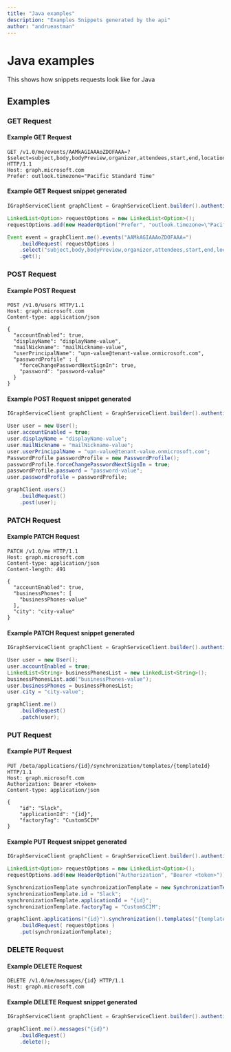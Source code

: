 ```yaml
---
title: "Java examples"
description: "Examples Snippets generated by the api"
author: "andrueastman"
---
```


# Java examples

This shows how snippets requests look like for Java

## Examples

### GET Request

#### Example GET Request

```http
GET /v1.0/me/events/AAMkAGIAAAoZDOFAAA=?$select=subject,body,bodyPreview,organizer,attendees,start,end,location HTTP/1.1
Host: graph.microsoft.com
Prefer: outlook.timezone="Pacific Standard Time"

```

#### Example GET Request snippet generated

```java
IGraphServiceClient graphClient = GraphServiceClient.builder().authenticationProvider( authProvider ).buildClient();

LinkedList<Option> requestOptions = new LinkedList<Option>();
requestOptions.add(new HeaderOption("Prefer", "outlook.timezone=\"Pacific Standard Time\""));

Event event = graphClient.me().events("AAMkAGIAAAoZDOFAAA=")
	.buildRequest( requestOptions )
	.select("subject,body,bodyPreview,organizer,attendees,start,end,location")
	.get();
```

### POST Request

#### Example POST Request

```http
POST /v1.0/users HTTP/1.1
Host: graph.microsoft.com
Content-type: application/json

{
  "accountEnabled": true,
  "displayName": "displayName-value",
  "mailNickname": "mailNickname-value",
  "userPrincipalName": "upn-value@tenant-value.onmicrosoft.com",
  "passwordProfile" : {
    "forceChangePasswordNextSignIn": true,
    "password": "password-value"
  }
}
```

#### Example POST Request snippet generated

```java
IGraphServiceClient graphClient = GraphServiceClient.builder().authenticationProvider( authProvider ).buildClient();

User user = new User();
user.accountEnabled = true;
user.displayName = "displayName-value";
user.mailNickname = "mailNickname-value";
user.userPrincipalName = "upn-value@tenant-value.onmicrosoft.com";
PasswordProfile passwordProfile = new PasswordProfile();
passwordProfile.forceChangePasswordNextSignIn = true;
passwordProfile.password = "password-value";
user.passwordProfile = passwordProfile;

graphClient.users()
	.buildRequest()
	.post(user);
```

### PATCH Request

#### Example PATCH Request

```http
PATCH /v1.0/me HTTP/1.1
Host: graph.microsoft.com
Content-type: application/json
Content-length: 491

{
  "accountEnabled": true,
  "businessPhones": [
    "businessPhones-value"
  ],
  "city": "city-value"
}
```

#### Example PATCH Request snippet generated

```java
IGraphServiceClient graphClient = GraphServiceClient.builder().authenticationProvider( authProvider ).buildClient();

User user = new User();
user.accountEnabled = true;
LinkedList<String> businessPhonesList = new LinkedList<String>();
businessPhonesList.add("businessPhones-value");
user.businessPhones = businessPhonesList;
user.city = "city-value";

graphClient.me()
	.buildRequest()
	.patch(user);
```

### PUT Request

#### Example PUT Request

```http
PUT /beta/applications/{id}/synchronization/templates/{templateId} HTTP/1.1
Host: graph.microsoft.com
Authorization: Bearer <token>
Content-type: application/json

{
    "id": "Slack",
    "applicationId": "{id}",
    "factoryTag": "CustomSCIM"
}
```

#### Example PUT Request snippet generated

```java
IGraphServiceClient graphClient = GraphServiceClient.builder().authenticationProvider( authProvider ).buildClient();

LinkedList<Option> requestOptions = new LinkedList<Option>();
requestOptions.add(new HeaderOption("Authorization", "Bearer <token>"));

SynchronizationTemplate synchronizationTemplate = new SynchronizationTemplate();
synchronizationTemplate.id = "Slack";
synchronizationTemplate.applicationId = "{id}";
synchronizationTemplate.factoryTag = "CustomSCIM";

graphClient.applications("{id}").synchronization().templates("{templateId}")
	.buildRequest( requestOptions )
	.put(synchronizationTemplate);
```

### DELETE Request

#### Example DELETE Request

```http
DELETE /v1.0/me/messages/{id} HTTP/1.1
Host: graph.microsoft.com

```

#### Example DELETE Request snippet generated

```java
IGraphServiceClient graphClient = GraphServiceClient.builder().authenticationProvider( authProvider ).buildClient();

graphClient.me().messages("{id}")
	.buildRequest()
	.delete();
```